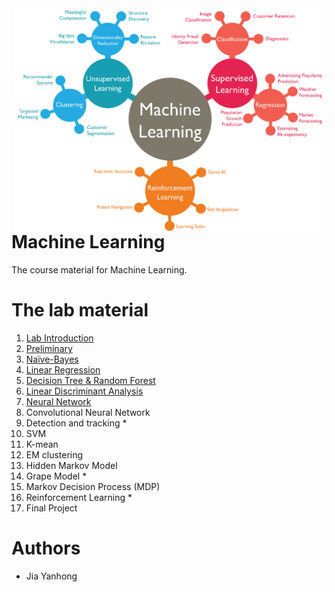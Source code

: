 <img src="image/icon.png?raw=true" align="right" width="500" alt="header pic"/>

# Machine Learning

The course material for Machine Learning.

# The lab material 

1. [Lab Introduction](https://github.com/jiayh-sustech/Machine-Learning-2022F/tree/main/Lab1.Introduction)
2. [Preliminary](https://github.com/jiayh-sustech/Machine-Learning-2022F/tree/main/Lab2.Preliminary)
3. [Naïve-Bayes](https://github.com/jiayh-sustech/Machine-Learning-2022F/tree/main/Lab3.Na%C3%AFve-Bayes)
4. [Linear Regression](https://github.com/jiayh-sustech/Machine-Learning-2022F/tree/main/Lab4.Linear%20Regression)
5. [Decision Tree & Random Forest](https://github.com/jiayh-sustech/Machine-Learning-2022F/tree/main/Lab5.Decision%20Tree%20%26%20Random%20Forest)
6. [Linear Discriminant Analysis](https://github.com/jiayh-sustech/Machine-Learning-2022F/tree/main/Lab6.Linear%20Discriminant%20Analysis)
7. [Neural Network](https://github.com/jiayh-sustech/Machine-Learning-2022F/tree/main/Lab7.Neural%20network)
8. Convolutional Neural Network
9. Detection and tracking *
10. SVM
11. K-mean
12. EM clustering
13. Hidden Markov Model
14. Grape Model *
15. Markov Decision Process (MDP)
16. Reinforcement Learning *
17. Final Project

# Authors

- Jia Yanhong
